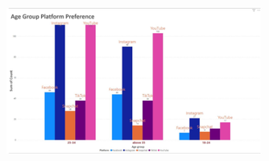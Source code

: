 ![Chart](https://github.com/Atrash87/Data_Analytics_Projects/blob/main/Patterns_of_Social_Media_Interactions/Visuals/Age%20Group%20Platform%20Preference.png)


